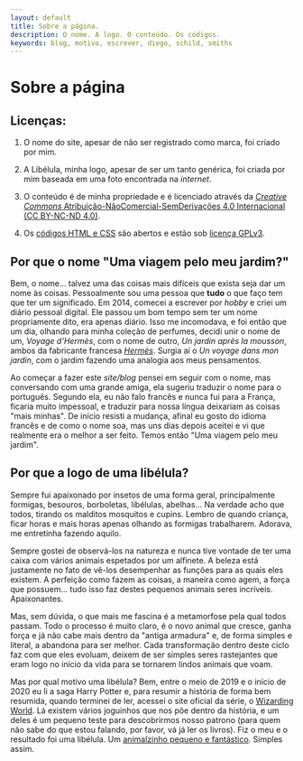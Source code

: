 ```yaml
---
layout: default
title: Sobre a página.
description: O nome. A logo. O conteúdo. Os códigos.
keywords: blog, motivo, escrever, diego, schild, smiths
---
```


# Sobre a página

## Licenças:

1. O nome do site, apesar de não ser registrado como marca, foi criado por mim.

2. A Libélula, minha logo, apesar de ser um tanto genérica, foi criada por mim baseada em uma foto encontrada na *internet*.

3. O conteúdo é de minha propriedade e é licenciado através da [_Creative Commons_ Atribuição-NãoComercial-SemDerivações 4.0 Internacional (CC BY-NC-ND 4.0)](https://creativecommons.org/licenses/by-nc-nd/4.0/deed.pt_BR).

4. Os [códigos HTML e CSS](https://github.com/diegossmiths/diegossmiths.github.io) são abertos e estão sob [licença GPLv3](https://choosealicense.com/licenses/gpl-3.0/).

## Por que o nome "Uma viagem pelo meu jardim?"

Bem, o nome... talvez uma das coisas mais difíceis que exista seja dar um nome às coisas. Pessoalmente sou uma pessoa que **tudo** o que faço tem que ter um significado. Em 2014, comecei a escrever por *hobby* e criei um diário pessoal digital. Ele passou um bom tempo sem ter um nome propriamente dito, era apenas diário. Isso me incomodava, e foi então que um dia, olhando para minha coleção de perfumes, decidi unir o nome de um, *Voyage d'Hermès*, com o nome de outro, *Un jardin après la mousson*, ambos da fabricante francesa [*Hermès*](https://www.hermes.com/). Surgia aí o *Un voyage dans mon jardin*, com o jardim fazendo uma analogia aos meus pensamentos.

Ao começar a fazer este *site/blog* pensei em seguir com o nome, mas conversando com uma grande amiga, ela sugeriu traduzir o nome para o português. Segundo ela, eu não falo francês e nunca fui para a França, ficaria muito impessoal, e traduzir para nossa língua deixariam as coisas "mais minhas". De início resisti a mudança, afinal eu gosto do idioma francês e de como o nome soa, mas uns dias depois aceitei e vi que realmente era o melhor a ser feito. Temos então "Uma viagem pelo meu jardim".

## Por que a logo de uma libélula?

Sempre fui apaixonado por insetos de uma forma geral, principalmente formigas, besouros, borboletas, libélulas, abelhas... Na verdade acho que todos, tirando os malditos mosquitos e cupins. Lembro de quando criança, ficar horas e mais horas apenas olhando as formigas trabalharem. Adorava, me entretinha fazendo aquilo.

Sempre gostei de observá-los na natureza e nunca tive vontade de ter uma caixa com vários animais espetados por um alfinete. A beleza está justamente no fato de vê-los desempenhar as funções para as quais eles existem. A perfeição como fazem as coisas, a maneira como agem, a força que possuem... tudo isso faz destes pequenos animais seres incríveis. Apaixonantes.

Mas, sem dúvida, o que mais me fascina é a metamorfose pela qual todos passam. Todo o processo é muito claro, é o novo animal que cresce, ganha força e já não cabe mais dentro da "antiga armadura" e, de forma simples e literal, a abandona para ser melhor. Cada transformação dentro deste ciclo faz com que eles evoluam, deixem de ser simples seres rastejantes que eram logo no início da vida para se tornarem lindos animais que voam.

Mas por qual motivo uma libélula? Bem, entre o meio de 2019 e o início de 2020 eu li a saga Harry Potter e, para resumir a história de forma bem resumida, quando terminei de ler, acessei o site oficial da série, o [Wizarding World](https://www.wizardingworld.com/). Lá existem vários joguinhos que nos põe dentro da história, e um deles é um pequeno teste para descobrirmos nosso patrono (para quem não sabe do que estou falando, por favor, vá já ler os livros). Fiz o meu e o resultado foi uma libélula. Um [animalzinho pequeno e fantástico](https://dragonflywebsite.com/dragonfly-facts.cfm). Simples assim.

